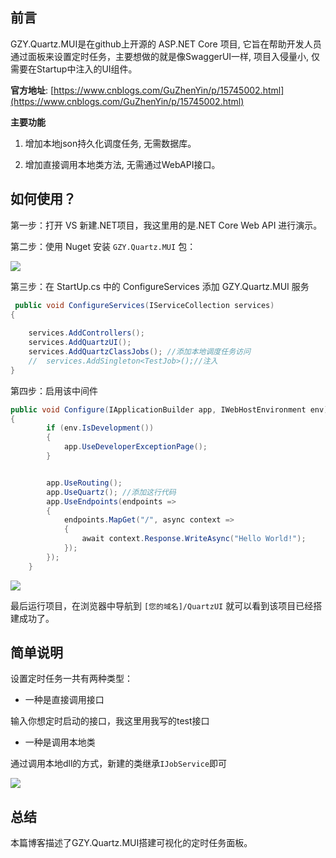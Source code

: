 ## 前言

GZY.Quartz.MUI是在github上开源的 ASP.NET Core 项目, 它旨在帮助开发人员通过面板来设置定时任务，主要想做的就是像SwaggerUI一样, 项目入侵量小, 仅需要在Startup中注入的UI组件。

**官方地址**: [https://www.cnblogs.com/GuZhenYin/p/15745002.html](https://www.cnblogs.com/GuZhenYin/p/15745002.html)

**主要功能**

1. 增加本地json持久化调度任务, 无需数据库。

2. 增加直接调用本地类方法, 无需通过WebAPI接口。

## 如何使用？

第一步：打开 VS 新建.NET项目，我这里用的是.NET Core Web API 进行演示。

第二步：使用 Nuget 安装 `GZY.Quartz.MUI` 包：

![](https://img1.dotnet9.com/2022/05/5501.png)

第三步：在 StartUp.cs 中的 ConfigureServices 添加 GZY.Quartz.MUI 服务

```C#
 public void ConfigureServices(IServiceCollection services)
{
	
	services.AddControllers();
	services.AddQuartzUI();
	services.AddQuartzClassJobs(); //添加本地调度任务访问
	//  services.AddSingleton<TestJob>();//注入
}
```

第四步：启用该中间件

```C#
public void Configure(IApplicationBuilder app, IWebHostEnvironment env)
{
		if (env.IsDevelopment())
		{
			app.UseDeveloperExceptionPage();
		}


		app.UseRouting();
		app.UseQuartz(); //添加这行代码
		app.UseEndpoints(endpoints =>
		{
			endpoints.MapGet("/", async context =>
			{
				await context.Response.WriteAsync("Hello World!");
			});
		});
	}
```

![](https://img1.dotnet9.com/2022/05/5502.png)

最后运行项目，在浏览器中导航到 `[您的域名]/QuartzUI` 就可以看到该项目已经搭建成功了。

## 简单说明

设置定时任务一共有两种类型：

- 一种是直接调用接口

 输入你想定时启动的接口，我这里用我写的test接口

- 一种是调用本地类

通过调用本地dll的方式，新建的类继承`IJobService`即可

![](https://img1.dotnet9.com/2022/05/5503.png)

## 总结

本篇博客描述了GZY.Quartz.MUI搭建可视化的定时任务面板。